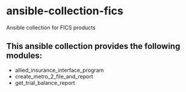 # ansible-collection-fics
Ansible collection for FICS products

## This ansible collection provides the following modules:
- allied_insurance_interface_program
- create_metro_2_file_and_report
- get_trial_balance_report

